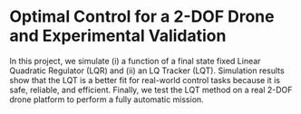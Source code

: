 # Optimal Control for a 2-DOF Drone and Experimental Validation

In this project, we simulate (i) a function of a final state fixed Linear Quadratic Regulator (LQR) and (ii) an LQ Tracker (LQT). Simulation results show that the LQT is a better fit for real-world
control tasks because it is safe, reliable, and efficient. Finally, we test the LQT method on a real 2-DOF drone platform to perform a fully automatic mission.
